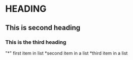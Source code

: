 
# HEADING
## This is  second heading
### This is the third heading

"*" first item in list
*second item in a list
*third item in a list

